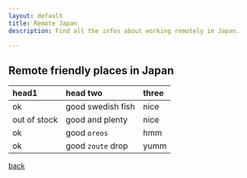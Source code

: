 ```yaml
---
layout: default
title: Remote Japan
description: Find all the infos about working remotely in Japan. 

---
```


## Remote friendly places in Japan

| head1        | head two          | three |
|:-------------|:------------------|:------|
| ok           | good swedish fish | nice  |
| out of stock | good and plenty   | nice  |
| ok           | good `oreos`      | hmm   |
| ok           | good `zoute` drop | yumm  |




[back](./)
